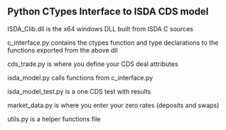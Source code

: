## Python CTypes Interface to ISDA CDS model

ISDA_Clib.dll is the x64 windows DLL built from ISDA C sources

c_interface.py contains the ctypes function and type declarations to the functions exported from the above dll

cds_trade.py is where you define your CDS deal attributes

isda_model.py calls functions from c_interface.py

isda_model_test.py is a one CDS test with results

market_data.py is where you enter your zero rates (deposits and swaps)

utils.py is a helper functions file


